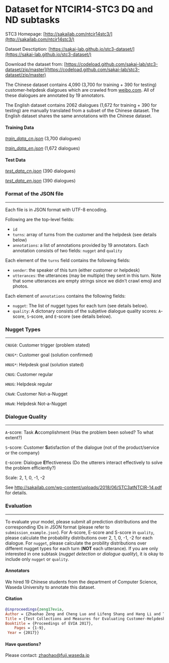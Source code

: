 # Dataset for NTCIR14-STC3 DQ and ND subtasks

STC3 Homepage: [http://sakailab.com/ntcir14stc3/](http://sakailab.com/ntcir14stc3/)

Dataset Desctiption: [https://sakai-lab.github.io/stc3-dataset/](https://sakai-lab.github.io/stc3-dataset/)

Download the dataset from: [https://codeload.github.com/sakai-lab/stc3-dataset/zip/master](https://codeload.github.com/sakai-lab/stc3-dataset/zip/master)



The Chinese dataset contains 4,090 (3,700 for training + 390 for testing)  customer-helpdesk dialgoues which are crawled from [weibo.com](weibo.com). All of these dialogues are annotated by 19 annotators.

The English dataset contains 2062 dialogues (1,672 for training + 390 for testing)  are manually translated from a subset of the Chinese dataset. The English dataset shares the same annotations with the Chinese dataset.

#### Training Data

 *[train_data_cn.json](https://github.com/sakai-lab/stc3-dataset/blob/master/train_data_cn.json)* (3,700 dialogues)

 *[train_data_en.json](https://github.com/sakai-lab/stc3-dataset/blob/master/train_data_en.json)* (1,672 dialogues)

#### Test Data

*[test_data_cn.json](https://github.com/sakai-lab/stc3-dataset/blob/master/test_data_cn.json)* (390 dialogues)

*[test_data_en.json](https://github.com/sakai-lab/stc3-dataset/blob/master/test_data_en.json)* (390 dialogues)



### Format of the JSON file

---

Each file is in JSON format with UTF-8 encoding. 

Following are the top-level fields:

- `id`
- `turns`: array of turns from the customer and the helpdesk (see details below)
- `annotations`: a list of annotations provided by 19 annotators. Each annotation consists of two fields: `nugget` and `quality`

Each element of the `turns` field contains the following fields:

- `sender`: the speaker of this turn (either customer or helpdesk)
- `utterances`: the utterances (may be multiple) they sent in this turn. Note that some utterances are empty strings since we didn't crawl emoji and photos.

Each element of `annotations` contains the following fields:

- `nugget`: The list of nugget types for each turn (see details below).
- `quality`: A dictonary consists of the subjetive dialogue quality scores: `A`-score, `S`-score, and `E`-score (see details below).



### Nugget Types

---

`CNUG0`: Customer trigger (problem stated)

`CNUG*`: Customer goal (solution confirmed)

`HNUG*`: Helpdesk goal (solution stated)

`CNUG`: Customer regular

`HNUG`: Helpdesk regular

`CNaN`: Customer Not-a-Nugget

`HNaN`: Helpdesk Not-a-Nugget



### Dialogue Quality

---

`A`-score: Task **A**ccomplishment (Has the problem been solved? To what extent?) 

`S`-score: Customer **S**atisfaction of the dialogue (not of the product/service or the company) 

`E`-score: Dialogue **E**ffectiveness (Do the utterers interact effectively to solve the problem efficiently?) 

Scale: 2, 1, 0, -1, -2



See http://sakailab.com/wp-content/uploads/2018/06/STC3atNTCIR-14.pdf for details.

### Evaluation

---

To evaluate your model, please submit all prediction distributions and the corresponding IDs in JSON format (please refer to `submission_example.json`). For A-score, E-score and S-score in  `quality`, please calculate the probability distributions over 2, 1, 0, -1, -2 for each dialogue. For `nugget`, please calculate the probility distributions over different nugget types for each turn (**NOT** each utterance).
If you are only interested in one subtask (*nugget detection* or *dialogue quality*), it is okay to  include only `nugget` or `quality`.


#### Annotators

We hired 19  Chinese students from the department of Computer Science, Waseda University to annotate this dataset.

#### Citation

```bibtex
@inproceedings{zeng17evia, 
Author = {Zhaohao Zeng and Cheng Luo and Lifeng Shang and Hang Li and Tetsuya Sakai},
Title = {Test Collections and Measures for Evaluating Customer-Helpdesk Dialogues},
Booktitle = {Proceedings of EVIA 2017},
	Pages = {1-9},
 Year = {2017}}
```

#### Have questions?

Please contact: [zhaohao@fuji.waseda.jp](mailto:zhaohao@fuji.waseda.jp)        